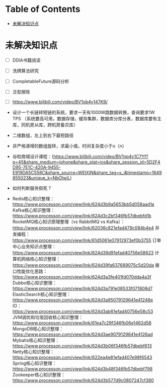 # Table of Contents

* [未解决知识点](#未解决知识点)


# 未解决知识点

+ [ ] DDIA书籍阅读
+ [ ] 洗牌算法研究
+ [ ] CompletableFuture源码分析
+ [ ] 泛型擦除
+ [ ] https://www.bilibili.com/video/BV1ob4y147K9/


+ 设计一个长链转短链的系统，要求一天有1000W跳数据转换，查询要求1W TPS
  （系统要高可用，数据存储，缓存集群，数据库分库分表，数据库要有主库，同机房从库，跨机房备灾库）
+ 二维数组，左上到右下最短路径
+ 非严格递增的数组旋转，求最小值，时间复杂度小于o（n）

+ 谷粒商城设计课程：(https://www.bilibili.com/video/BV1np4y1C7Yf?p=45&share_medium=iphone&share_plat=ios&share_session_id=5D2F4D95-7E1C-420A-9455-E919DA5C558C&share_source=WEIXIN&share_tag=s_i&timestamp=1649855023&unique_k=NbOlwiL)
+ 如何判断服务假死？
+ Redis核心知识整理：
  https://www.processon.com/view/link/624d3b9a5653bb5d058aad1a
  Kafka核心知识整理：
  https://www.processon.com/view/link/624d3c2bf346fb57dbebfd1b
  RocketMQ核心知识原理整理（vs RabbitMQ vs Kafka）：
  https://www.processon.com/view/link/62036c821efad479c084b4e4
  并发编程：
  https://www.processon.com/view/link/61d5061e07912973ef0b3755
  订单中心业务知识点整理：
  https://www.processon.com/view/link/624d39d91efad40756e58623
  计算机网络核心知识整理：
  https://www.processon.com/view/link/624d39fa637689075c5d20da
  接口性能优化思路：
  https://www.processon.com/view/link/624d3a3fe401fd070dda4a3f
  Dubbo核心知识整理：
  https://www.processon.com/view/link/624d3a791e08533f071808d7
  ElasticSearch核心知识整理：
  https://www.processon.com/view/link/624d3a95079129641e41248e
  IO：
  https://www.processon.com/view/link/624d3ab61efad40756e58c53
  JVM调优和垃圾回收核心知识整理：
  https://www.processon.com/view/link/61ea7c29f346fb06e1462d58
  MongoDB核心知识整理：
  https://www.processon.com/view/link/624d3ae9079129641e4126ad
  Mybatis核心知识整理：
  https://www.processon.com/view/link/624d3b06f346fb57dbebf613
  Netty核心知识整理：
  https://www.processon.com/view/link/622ea4e81efad407e98f6543
  Spring核心知识整理：
  https://www.processon.com/view/link/624d3b48f346fb57dbebf798
  Zookeeper核心知识整理：
  https://www.processon.com/view/link/624d3b577d9c0807247cf380
